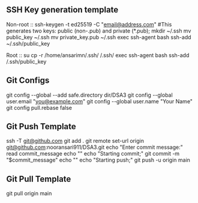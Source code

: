 ## SSH Key generation template
Non-root ::
ssh-keygen -t ed25519 -C "email@address.com"
#This generates two keys: public (non-.pub) and private (*.pub);
mkdir ~/.ssh
mv public_key ~/.ssh
mv private_key.pub ~/.ssh
exec ssh-agent bash
ssh-add ~/.ssh/public_key

Root ::
su
cp -r /home/ansarimn/.ssh/ /.ssh/
exec ssh-agent bash
ssh-add /.ssh/public_key



## Git Configs
git config --global --add safe.directory dir/DSA3
git config --global user.email "you@example.com"
git config --global user.name "Your Name"
git config pull.rebase false




## Git Push Template
ssh -T git@github.com
git add .
git remote set-url origin git@github.com:nooransari911/DSA3.git
echo "Enter commit message:"
read commit_message
echo ""
echo "Starting commit;"
git commit -m "$commit_message"
echo ""
echo "Starting push;"
git push -u origin main


## Git Pull Template
git pull origin main
